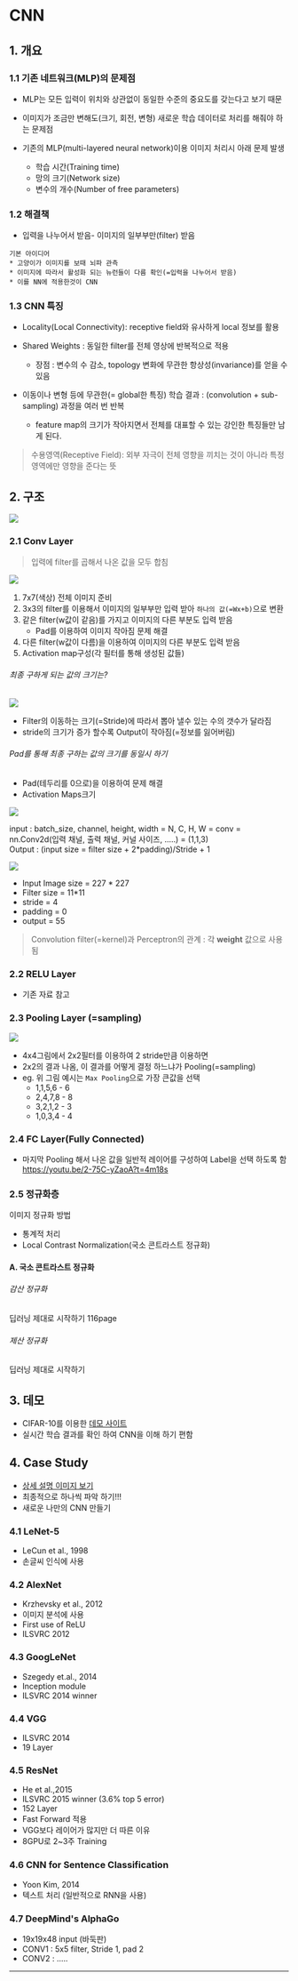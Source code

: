 # CNN 

## 1. 개요 

### 1.1 기존 네트워크(MLP)의 문제점 

- MLP는 모든 입력이 위치와 상관없이 동일한 수준의 중요도를 갖는다고 보기 때문

- 이미지가 조금만 변해도(크기, 회전, 변형) 새로운 학습 데이터로 처리를 해줘야 하는 문제점

- 기존의 MLP(multi-layered neural network)이용 이미지 처리시 아래 문제 발생 
    - 학습 시간(Training time)
    - 망의 크기(Network size)
    - 변수의 개수(Number of free parameters)

### 1.2 해결책 

* 입력을 나누어서 받음- 이미지의 일부부만(filter) 받음

```
기본 아이디어 
* 고양이가 이미지를 보때 뇌파 관측 
* 이미지에 따라서 활성화 되는 뉴런들이 다름 확인(=입력을 나누어서 받음)
* 이를 NN에 적용한것이 CNN
```


### 1.3 CNN 특징 

- Locality(Local Connectivity): receptive field와 유사하게 local 정보를 활용

- Shared Weights : 동일한 filter를 전체 영상에 반복적으로 적용
    - 장점 : 변수의 수 감소,  topology 변화에 무관한 항상성(invariance)를 얻을 수 있음 


- 이동이나 변형 등에 무관한(= global한 특징) 학습 결과 : (convolution + sub-sampling) 과정을 여러 번 반복 
    - feature map의 크기가 작아지면서 전체를 대표할 수 있는 강인한 특징들만 남게 된다.

>  수용영역(Receptive Field): 외부 자극이 전체 영향을 끼치는 것이 아니라 특정 영역에만 영향을 준다는 뜻



## 2. 구조 
![](/assets/CNN.PNG)

### 2.1 Conv Layer

> 입력에 filter를 곱해서 나온 값을 모두 합침 

![](/assets/onenum.png)

1. 7x7(색상) 전체 이미지 준비 
2. 3x3의 filter를 이용해서 이미지의 일부부만 입력 받아 `하나의 값(=Wx+b)`으로 변환
3. 같은 filter(w값이 같음)를 가지고 이미지의 다른 부분도 입력 받음
    * Pad를 이용하여 이미지 작아짐 문제 해결 
4. 다른 filter(w값이 다름)을 이용하여 이미지의 다른 부분도 입력 받음
5. Activation map구성(각 필터를 통해 생성된 값들)

###### 최종 구하게 되는 값의 크기는?
![](/assets/stride.PNG)
* Filter의 이동하는 크기(=Stride)에 따라서 뽑아 낼수 있는 수의 갯수가 달라짐 
* stride의 크기가 증가 할수록 Output이 작아짐(=정보를 잃어버림)

###### Pad를 통해 최종 구하는 값의 크기를 동일시 하기
* Pad(테두리를 0으로)을 이용하여 문제 해결 
* Activation Maps크기 

![](/assets/pad.PNG)


input : batch_size, channel, height, width = N, C, H, W = 
conv = nn.Conv2d(입력 채널, 출력 채널, 커널 사이즈, .....) = (1,1,3)  
Output : (input size = filter size + 2*padding)/Stride + 1

![](https://i.imgur.com/tFA1Cjh.png)

- Input Image size = 227 * 227 
- Filter size = 11*11
- stride = 4
- padding = 0
- output = 55 

> Convolution filter(=kernel)과 Perceptron의 관계 : 각 **weight** 값으로 사용됨 


### 2.2 RELU Layer
* 기존 자료 참고 

### 2.3 Pooling Layer (=sampling)
![](/assets/maxpooling.PNG)
* 4x4그림에서 2x2필터를 이용하여 2 stride만큼 이용하면
* 2x2의 결과 나옴, 이 결과를 어떻게 결정 하느냐가 Pooling(=sampling)
* eg. 위 그림 예시는 `Max Pooling`으로 가장 큰값을 선택 
    * 1,1,5,6 - 6
    * 2,4,7,8 - 8
    * 3,2,1,2 - 3
    * 1,0,3,4 - 4 

### 2.4 FC Layer(Fully Connected) 
* 마지막 Pooling 해서 나온 값을 일반적 레이어를 구성하여 Label을 선택 하도록 함 
https://youtu.be/2-75C-yZaoA?t=4m18s


### 2.5 정규화층
이미지 정규화 방법 
* 통계적 처리
* Local Contrast Normalization(국소 콘트라스트 정규화)

#### A. 국소 콘트라스트 정규화 
###### 감산 정규화 
딥러닝 제대로 시작하기 116page

###### 제산 정규화 
딥러닝 제대로 시작하기 

## 3. 데모 
* CIFAR-10를 이용한 [데모 사이트](http://cs.stanford.edu/people/karpathy/convnetjs/demo/cifar10.html) 
* 실시간 학습 결과를 확인 하여 CNN을 이해 하기 편함 

## 4. Case Study 
* [상세 설명 이미지 보기](https://youtu.be/KbNbWTnlYXs?list=PLlMkM4tgfjnLSOjrEJN31gZATbcj_MpUm)
* 최종적으로 하나씩 파악 하기!!! 
* 새로운 나만의 CNN 만들기 

### 4.1 LeNet-5
* LeCun et al., 1998
* 손글씨 인식에 사용 

### 4.2 AlexNet  
* Krzhevsky et al., 2012
* 이미지 분석에 사용
* First use of ReLU
* ILSVRC 2012

### 4.3 GoogLeNet
* Szegedy et.al., 2014
* Inception module
* ILSVRC 2014 winner

### 4.4 VGG
* ILSVRC 2014
* 19 Layer

### 4.5 ResNet
* He et al.,2015
* ILSVRC 2015 winner (3.6% top 5 error)
* 152 Layer
* Fast Forward 적용
 * VGG보다 레이어가 많지만 더 따른 이유 
 * 8GPU로 2~3주 Training

### 4.6 CNN for Sentence Classification 
* Yoon Kim, 2014
* 텍스트 처리 (일반적으로 RNN을 사용)

### 4.7 DeepMind's AlphaGo
* 19x19x48 input (바둑판)
* CONV1 : 5x5 filter, Stride 1, pad 2
* CONV2 : .....


--- 

